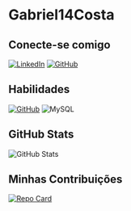 # Gabriel14Costa

## Conecte-se comigo
[![LinkedIn](https://img.shields.io/badge/LinkedIn-0077B5?style=for-the-badge&logo=linkedin&logoColor=white)](https://www.linkedin.com/in/gabriel-alves-6796a4b1/) 
[![GitHub](https://img.shields.io/badge/GitHub-100000?style=for-the-badge&logo=github&logoColor=white)](https://github.com/Gabriell14costa)

## Habilidades
[![GitHub](https://img.shields.io/badge/GitHub-100000?style=for-the-badge&logo=github&logoColor=white)](https://github.com/Gabriell14costa)
![MySQL](https://img.shields.io/badge/MySQL-00000F?style=for-the-badge&logo=mysql&logoColor=white)


## GitHub Stats

![GitHub Stats](https://github-readme-stats.vercel.app/api?username=Gabriel14Costatheme=transparent&bg_color=000&border_color=30A3DC&show_icons=true&icon_color=30A3DC&title_color=E94D5F&text_color=FFF)

## Minhas Contribuições

[![Repo Card](https://github-readme-stats.vercel.app/api/pin/?username=Gabriel14Costa&repo=dio-lab-open-source&bg_color=000&border_color=30A3DC&show_icons=true&icon_color=30A3DC&title_color=E94D5F&text_color=FFF)](https://github.com/SEUUSERNAME/SEUREPOSITORIO)
